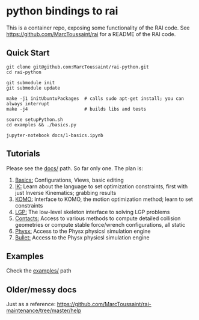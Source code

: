 # python bindings to rai

This is a container repo, exposing some functionality of the RAI code. See https://github.com/MarcToussaint/rai for a README of the RAI code.

## Quick Start

```
git clone git@github.com:MarcToussaint/rai-python.git
cd rai-python

git submodule init
git submodule update

make -j1 initUbuntuPackages  # calls sudo apt-get install; you can always interrupt
make -j4                     # builds libs and tests

source setupPython.sh
cd examples && ./basics.py

jupyter-notebook docs/1-basics.ipynb 
```

## Tutorials

Please see the [docs/](docs/) path. So far only one. The plan is:

1. [Basics:](docs/1-basics.ipynb) Configurations, Views, basic editing
1. [IK:](docs/2-constraints.ipynb) Learn about the language to set optimization constraints, first with just Inverse Kinematics; grabbing results
1. [KOMO:](docs/3-KOMO.ipynb) Interface to KOMO, the motion optimization method; learn to set constraints
1. [LGP:](docs/4-LGP.ipynb) The low-level skeleton interface to solving LGP problems
1. [Contacts:](docs/8-contacts.ipynb) Access to various methods to compute detailed collision geometries or compute stable force/wrench configurations, all static
1. [Physx:](docs/9-physx.ipynb) Access to the Physx physicsl simulation engine
1. [Bullet:](docs/10-bullet.ipynb) Access to the Physx physicsl simulation engine

## Examples

Check the [examples/](examples/) path

## Older/messy docs

Just as a reference: https://github.com/MarcToussaint/rai-maintenance/tree/master/help

